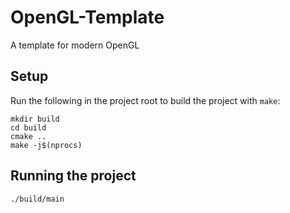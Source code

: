 # OpenGL-Template
A template for modern OpenGL

## Setup
Run the following in the project root to build the project with `make`:
```
mkdir build
cd build
cmake ..
make -j$(nprocs)
```

## Running the project
`./build/main`
